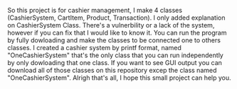 So this project is for cashier management, I make 4 classes (CashierSystem, CartItem, Product, Transaction). I only added explanation on CashierSystem Class.
There's a vulnerbility or a lack of the system, however if you can fix that I would like to know it.
You can run the program by fully dowloading and make the classes to be connected one to others classes.
I created a cashier system by printf format, named "OneCashierSystem" that's the only class that you can run independently by only dowloading that one class. 
If you want to see GUI output you can download all of those classes on this repository excep the class named "OneCashierSystem".
Alrigh that's all, I hope this small project can help you.

